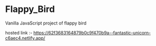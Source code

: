 # Flappy_Bird 

Vanilla JavaScript project of flappy bird

hosted link :- https://62f3683164879b0c9f470b9a--fantastic-unicorn-c6aec4.netlify.app/
